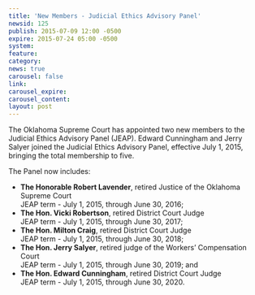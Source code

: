 ```yaml
---
title: 'New Members - Judicial Ethics Advisory Panel'
newsid: 125
publish: 2015-07-09 12:00 -0500
expire: 2015-07-24 05:00 -0500
system: 
feature: 
category: 
news: true
carousel: false
link: 
carousel_expire: 
carousel_content: 
layout: post
---
```

<p>The Oklahoma Supreme Court has appointed two new members to the Judicial Ethics Advisory Panel (JEAP). Edward Cunningham and Jerry Salyer joined the Judicial Ethics Advisory Panel, effective July 1, 2015, bringing the total membership to five.</p>
<p>The Panel now includes:</p>
<ul>
<li><strong>The Honorable Robert Lavender</strong>, retired Justice of the Oklahoma Supreme Court<br>
JEAP term - July 1, 2015, through June 30, 2016;</li>
<li><strong>The Hon. Vicki Robertson</strong>, retired District Court Judge<br>
JEAP term - July 1, 2015, through June 30, 2017; </li>
<li><strong>The Hon. Milton Craig</strong>, retired District Court Judge <br>
JEAP term - July 1, 2015, through June 30, 2018;</li>
<li><strong>The Hon. Jerry Salyer</strong>, retired judge of the Workers’ Compensation Court<br>
JEAP term - July 1, 2015, through June 30, 2019; and</li>
<li><strong>The Hon. Edward Cunningham</strong>, retired District Court Judge<br>
JEAP term - July 1, 2015, through June 30, 2020.</li></ul>
